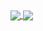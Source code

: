   <a href="https://github.com/anuraghazra/github-readme-stats">
  <img align="center" src="https://github-readme-stats-kohl-nine-79.vercel.app/api?username=joshua-marcus&show_icons=true&include_all_commits=true&count_private=true&role=OWNER,ORGANIZATION_MEMBER,COLLABORATOR&hide_border=true" />
</a>
  <a href="https://github.com/anuraghazra/github-readme-stats">
  <img align="center" src="https://github-readme-stats-kohl-nine-79.vercel.app/api/top-langs/?username=joshua-marcus&hide_border=true&layout=compact&hide=css,scss,html&langs_count=8&role=OWNER,ORGANIZATION_MEMBER,COLLABORATOR" />
</a>
